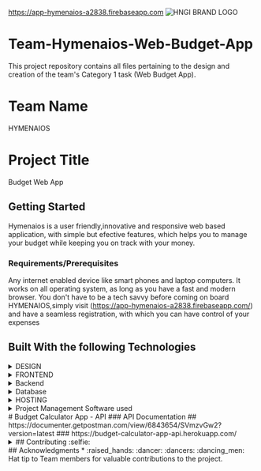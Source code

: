

https://app-hymenaios-a2838.firebaseapp.com
![HNGI BRAND LOGO](https://res.cloudinary.com/edemoski/image/upload/v1569681694/nerctnftzgzzheg94j8k.png "Image by HNG")
# Team-Hymenaios-Web-Budget-App
This project repository contains all files pertaining to the design and creation of the team's Category 1 task (Web Budget App).
# Team Name
HYMENAIOS 
# Project Title
Budget Web App
## Getting Started
Hymenaios is a user friendly,innovative and responsive web based application, with simple but efective features, which helps you to manage your budget while keeping you on track with your money.
### Requirements/Prerequisites
Any internet enabled device like smart phones and laptop computers.
It works on all operating system, as long as you have a fast and modern browser. 
You don't have to be a tech savvy before coming on board HYMENAIOS,simply visit (https://app-hymenaios-a2838.firebaseapp.com/) and have a seamless registration, with which you can have control of your expenses
## Built With the following Technologies
<details>
<summary>
DESIGN
</summary>
<P>Figma Tools</P>
</details>
<details>
<summary>
FRONTEND
</summary>
<P>Bootstrap Framework</P>
<P>HTML</P>
<P>CSS</P>
<P>JavaScript</P>
</details>
<details>
<summary>
Backend
</summary>
<P>PHP's Laravel/Lumen a laravel microservice for building Restfulapi's</P>
<P>Postman tool for Documentation</P>
</details>
<details>
<summary>
Database
</summary>
<P>mysql</P>
</details>
<details>
<summary>
HOSTING 
</summary>
<P>Heroku to host the Backend api</P>
<P>Firebase to host the Frontend codes</P>
</details>
<details>
<summary>
Project Management Software used
</summary>
<P>[TRELLO @](https://trello.com/alphateamhngi60/home)</P>
</details>
# Budget Calculator App - API
### API Documentation 
## https://documenter.getpostman.com/view/6843654/SVmzvGw2?version=latest
### https://budget-calculator-app-api.herokuapp.com/
<details>
<summary>
## Contributing :selfie:
</summary>
<P>![Name - Okechukwu Obi
Role - Backend Developer
Cloudinary Link ] https://res.cloudinary.com/getfiledata/image/upload/zy5ozc7jez48tvxx1lru.png</P> 
<P>![Name - Tosin Olunloyo
Role - Backend Developer
Cloudinary Link ] https://res.cloudinary.com/o2bid/image/upload/v1566654813/Screen_Shot_2019-08-22_at_8.42.04_AM_ok6tqo.png</P> 
<p>![Name - Bamidele Johnson
Role - Frontend Developer] https://res.cloudinary.com/fftcmjbj054/image/upload/v1554358137/PicsArt_04-04-07.05.10.jpg</p>
<p>![Name: Tolulope Makinde
Role: Frontend]https://res.cloudinary.com/mankind71/image/upload/v1567038594/20180427_100400_esl8uh.jpg</p>
<p> ![Name- Oku Emmanuella Adaugo 
Role - UI/UX] https://res.cloudinary.com/ellaoku/image/upload/v1566813077/ella_i0ecmr.jpg</p>
<p> ![David Adekwu 
UI/UX] https://res.cloudinary.com/djzzotzfq/image/upload/v1567047118/tt_r01x6c.png </p>
<p> ![Jimoh Tajuddeen Tajuddeen 
Front-end ] https://res.cloudinary.com/anonymousthemad/image/upload/v1566656313/My%20pix/IMG_20190427_135334_ezjbrg.jpg</p>
<p>![Precious Akams
Frontend] https://res.cloudinary.com/wonderwoman/image/upload/v1569642899/234_806_093_4111_20190615_064216_zhs7mq.jpg </p>
<p>![Alpha Team
Back-end] https://res.cloudinary.com/dgwgfgvo6/image/upload/v1566546684/ADEM_frwym9.jpg</p>
<p>![theKachi-Frontend:] https://res.cloudinary.com/thekachi/image/upload/v1569669372/Image_from_iOS_ntuklz.jpg</p>
<p> ![Trust Akam
Digital marketing] https://res.cloudinary.com/cloak/image/upload/v1569613998/950D1ECC-9F2E-4AE4-A5D3-20648B343F3E_l8ifsb.jpg </p>
<p>![Oriaku Henry
Design
] https://res.cloudinary.com/haunri/image/upload/v1569654529/IMG-20190426-WA0002_iuhoph.jpg</p>
<p> ![Name - Emmanuel Onwuchekwa
Role - Frontend Developer] https://res.cloudinary.com/cemma2035/image/upload/v1569652578/20190706_162457_lug0zh</p>
<p>![Edem Essang 
Digital Marketing] https://res.cloudinary.com/edemoski/image/upload/v1566547490/bfdert58kzxnywihskbf.jpg</p>
</details>
## Acknowledgments
*  :raised_hands: :dancer: :dancers: :dancing_men:  
Hat tip to Team members for valuable contributions to the project.
